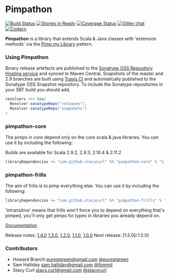 Pimpathon
=========

[![Build Status](https://api.travis-ci.org/stacycurl/pimpathon.png?branch=master)](https://travis-ci.org/stacycurl/pimpathon)
[![Stories in Ready](https://badge.waffle.io/stacycurl/pimpathon.png?label=ready&title=Ready)](http://waffle.io/stacycurl/pimpathon)
[![Coverage Status](https://coveralls.io/repos/stacycurl/pimpathon/badge.png)](https://coveralls.io/r/stacycurl/pimpathon)
[![Gitter chat](https://badges.gitter.im/stacycurl/pimpathon.png)](https://gitter.im/stacycurl/pimpathon)
[![Codacy](https://www.codacy.com/project/badge/ed149591303b4f2bb1575d20b5394fa0)](https://www.codacy.com/public/stacycurl/pimpathon.git)

**Pimpathon** is a library that extends Scala & Java classes with 'extension methods' via the [Pimp my Library][pimp-my-library] pattern.

### Using Pimpathon

Binary release artefacts are published to the [Sonatype OSS Repository Hosting service][sonatype] and synced to Maven
Central. Snapshots of the master and 2.9 branches are built using [Travis CI][ci] and automatically published
to the Sonatype OSS Snapshot repository. To include the Sonatype repositories in your SBT build you should add,

```scala
resolvers ++= Seq(
  Resolver.sonatypeRepo("releases"),
  Resolver.sonatypeRepo("snapshots")
)
```

### pimpathon-core

The pimps in core depend only on the core scala & java libraries. You can use it by including the following:

Builds are available for Scala 2.9.2, 2.9.3, 2.10.4 & 2.11.2

```scala
libraryDependencies += "com.github.stacycurl" %% "pimpathon-core" % "1.4.0"
```

### pimpathon-frills

The aim of frills is to pimp everything else. You can use it by including the following:

```scala
libraryDependencies += "com.github.stacycurl" %% "pimpathon-frills" % "1.4.0" intransitive()
```

'intransitive' means that frills won't force you to depend on everything that's pimped, you'll only get pimps for types in libraries you already depend on.

[Documentation][doc]

Release notes: [1.4.0][r1.4.0] [1.3.0][r1.3.0], [1.2.0][r1.2.0], [1.1.0][r1.1.0], [1.0.0][r1.0.0]
Next release: [1.5.0[r.1.5.0]

### Contributors

+ Howard Branch <purestgreen@gmail.com> [@purestgreen](https://twitter.com/purestgreen)
+ Sam Halliday <sam.halliday@gmail.com> [@fommil](https://twitter.com/fommil)
+ Stacy Curl <stacy.curl@gmail.com> [@stacycurl](https://twitter.com/stacycurl)

[ci]: https://travis-ci.org/stacycurl/pimpathon
[sonatype]: https://oss.sonatype.org/index.html#nexus-search;quick~pimpathon
[pimp-my-library]:http://www.artima.com/weblogs/viewpost.jsp?thread=179766
[r1.0.0]: https://github.com/stacycurl/pimpathon/blob/master/ReleaseNotes-1.0.0.md
[r1.1.0]: https://github.com/stacycurl/pimpathon/blob/master/ReleaseNotes-1.1.0.md
[r1.2.0]: https://github.com/stacycurl/pimpathon/blob/master/ReleaseNotes-1.2.0.md
[r1.3.0]: https://github.com/stacycurl/pimpathon/blob/master/ReleaseNotes-1.3.0.md
[r1.4.0]: https://github.com/stacycurl/pimpathon/blob/master/ReleaseNotes-1.4.0.md
[r1.5.0]: https://github.com/stacycurl/pimpathon/blob/master/ReleaseNotes-1.5.0.md
[doc]: https://github.com/stacycurl/pimpathon/blob/master/Documentation.md
